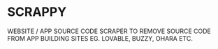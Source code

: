 # SCRAPPY
WEBSITE / APP SOURCE CODE SCRAPER TO REMOVE SOURCE CODE FROM APP BUILDING SITES EG. LOVABLE, BUZZY, OHARA ETC.

